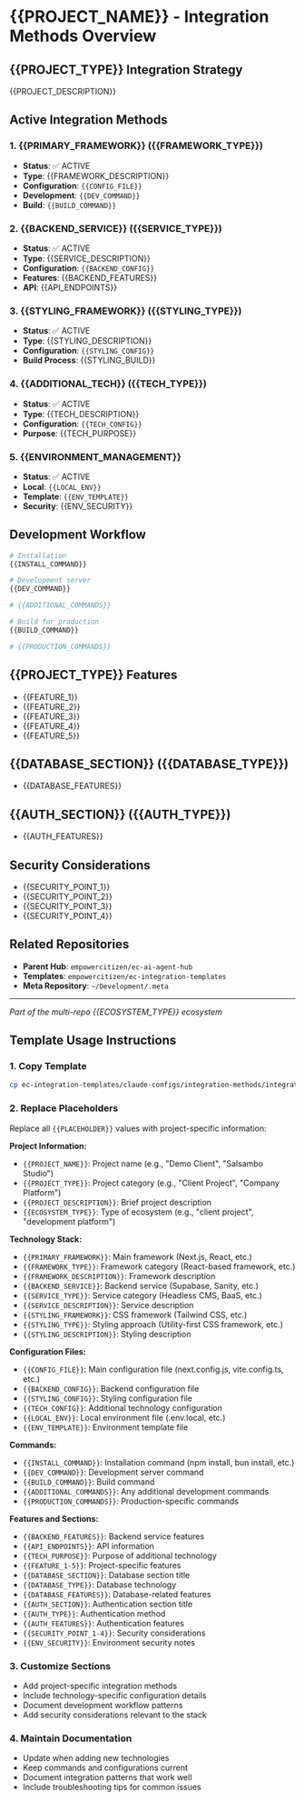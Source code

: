 # {{PROJECT_NAME}} - Integration Methods Overview

## {{PROJECT_TYPE}} Integration Strategy
{{PROJECT_DESCRIPTION}}

## Active Integration Methods

### 1. {{PRIMARY_FRAMEWORK}} ({{FRAMEWORK_TYPE}})
- **Status**: ✅ ACTIVE
- **Type**: {{FRAMEWORK_DESCRIPTION}}
- **Configuration**: `{{CONFIG_FILE}}`
- **Development**: `{{DEV_COMMAND}}`
- **Build**: `{{BUILD_COMMAND}}`

### 2. {{BACKEND_SERVICE}} ({{SERVICE_TYPE}})
- **Status**: ✅ ACTIVE  
- **Type**: {{SERVICE_DESCRIPTION}}
- **Configuration**: `{{BACKEND_CONFIG}}`
- **Features**: {{BACKEND_FEATURES}}
- **API**: {{API_ENDPOINTS}}

### 3. {{STYLING_FRAMEWORK}} ({{STYLING_TYPE}})
- **Status**: ✅ ACTIVE
- **Type**: {{STYLING_DESCRIPTION}}
- **Configuration**: `{{STYLING_CONFIG}}`
- **Build Process**: {{STYLING_BUILD}}

### 4. {{ADDITIONAL_TECH}} ({{TECH_TYPE}})
- **Status**: ✅ ACTIVE
- **Type**: {{TECH_DESCRIPTION}}
- **Configuration**: `{{TECH_CONFIG}}`
- **Purpose**: {{TECH_PURPOSE}}

### 5. {{ENVIRONMENT_MANAGEMENT}}
- **Status**: ✅ ACTIVE
- **Local**: `{{LOCAL_ENV}}`
- **Template**: `{{ENV_TEMPLATE}}`
- **Security**: {{ENV_SECURITY}}

## Development Workflow
```bash
# Installation
{{INSTALL_COMMAND}}

# Development server
{{DEV_COMMAND}}

# {{ADDITIONAL_COMMANDS}}

# Build for production
{{BUILD_COMMAND}}

# {{PRODUCTION_COMMANDS}}
```

## {{PROJECT_TYPE}} Features
- {{FEATURE_1}}
- {{FEATURE_2}}
- {{FEATURE_3}}
- {{FEATURE_4}}
- {{FEATURE_5}}

## {{DATABASE_SECTION}} ({{DATABASE_TYPE}})
- {{DATABASE_FEATURES}}

## {{AUTH_SECTION}} ({{AUTH_TYPE}})
- {{AUTH_FEATURES}}

## Security Considerations
- {{SECURITY_POINT_1}}
- {{SECURITY_POINT_2}}
- {{SECURITY_POINT_3}}
- {{SECURITY_POINT_4}}

## Related Repositories
- **Parent Hub**: `empowercitizen/ec-ai-agent-hub`
- **Templates**: `empowercitizen/ec-integration-templates`
- **Meta Repository**: `~/Development/.meta`

---
*Part of the multi-repo {{ECOSYSTEM_TYPE}} ecosystem*

## Template Usage Instructions

### 1. Copy Template
```bash
cp ec-integration-templates/claude-configs/integration-methods/integration-methods-template.md project/.claude/integration-methods/README-integration-methods-overview.md
```

### 2. Replace Placeholders
Replace all `{{PLACEHOLDER}}` values with project-specific information:

**Project Information:**
- `{{PROJECT_NAME}}`: Project name (e.g., "Demo Client", "Salsambo Studio")
- `{{PROJECT_TYPE}}`: Project category (e.g., "Client Project", "Company Platform")
- `{{PROJECT_DESCRIPTION}}`: Brief project description
- `{{ECOSYSTEM_TYPE}}`: Type of ecosystem (e.g., "client project", "development platform")

**Technology Stack:**
- `{{PRIMARY_FRAMEWORK}}`: Main framework (Next.js, React, etc.)
- `{{FRAMEWORK_TYPE}}`: Framework category (React-based framework, etc.)
- `{{FRAMEWORK_DESCRIPTION}}`: Framework description
- `{{BACKEND_SERVICE}}`: Backend service (Supabase, Sanity, etc.)
- `{{SERVICE_TYPE}}`: Service category (Headless CMS, BaaS, etc.)
- `{{SERVICE_DESCRIPTION}}`: Service description
- `{{STYLING_FRAMEWORK}}`: CSS framework (Tailwind CSS, etc.)
- `{{STYLING_TYPE}}`: Styling approach (Utility-first CSS framework, etc.)
- `{{STYLING_DESCRIPTION}}`: Styling description

**Configuration Files:**
- `{{CONFIG_FILE}}`: Main configuration file (next.config.js, vite.config.ts, etc.)
- `{{BACKEND_CONFIG}}`: Backend configuration file
- `{{STYLING_CONFIG}}`: Styling configuration file
- `{{TECH_CONFIG}}`: Additional technology configuration
- `{{LOCAL_ENV}}`: Local environment file (.env.local, etc.)
- `{{ENV_TEMPLATE}}`: Environment template file

**Commands:**
- `{{INSTALL_COMMAND}}`: Installation command (npm install, bun install, etc.)
- `{{DEV_COMMAND}}`: Development server command
- `{{BUILD_COMMAND}}`: Build command
- `{{ADDITIONAL_COMMANDS}}`: Any additional development commands
- `{{PRODUCTION_COMMANDS}}`: Production-specific commands

**Features and Sections:**
- `{{BACKEND_FEATURES}}`: Backend service features
- `{{API_ENDPOINTS}}`: API information
- `{{TECH_PURPOSE}}`: Purpose of additional technology
- `{{FEATURE_1-5}}`: Project-specific features
- `{{DATABASE_SECTION}}`: Database section title
- `{{DATABASE_TYPE}}`: Database technology
- `{{DATABASE_FEATURES}}`: Database-related features
- `{{AUTH_SECTION}}`: Authentication section title
- `{{AUTH_TYPE}}`: Authentication method
- `{{AUTH_FEATURES}}`: Authentication features
- `{{SECURITY_POINT_1-4}}`: Security considerations
- `{{ENV_SECURITY}}`: Environment security notes

### 3. Customize Sections
- Add project-specific integration methods
- Include technology-specific configuration details
- Document development workflow patterns
- Add security considerations relevant to the stack

### 4. Maintain Documentation
- Update when adding new technologies
- Keep commands and configurations current
- Document integration patterns that work well
- Include troubleshooting tips for common issues